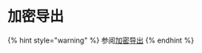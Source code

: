 # 加密导出

{% hint style="warning" %}
参阅[加密导出](../../../import-export/encrypted-exports.md)
{% endhint %}
